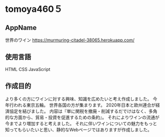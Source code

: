 # tomoya460５

## AppName

世界のワイン
https://murmuring-citadel-38065.herokuapp.com/

## 使用言語

HTML CSS JavaScript

## 作成目的

より多くの方にワインに対する興味、知識を広めたいと考え作成しました。
今年行われる東京五輪。
世界各国の方が集まります。
2020年日本と欧州連合が経済協定を結びました。
内容は『単に関税を撤廃・削減するだでけはなく、多角的な方面から、貿易・投資を促進するための条約』。
それによりワインの流通が今までより増加すると考えました。
それに伴いワインについての魅力をもっと知ってもらいたいと思い、静的なWebページではありますが作成しました。
